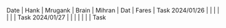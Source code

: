 Date       | Hank | Mrugank | Brain | Mihran | Dat | Fares | Task
2024/01/26 |      |         |       |        |     |       | Task
2024/01/27 |      |         |       |        |     |       | Task
